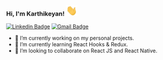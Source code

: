 ### Hi, I'm Karthikeyan! <img src="https://raw.githubusercontent.com/ABSphreak/ABSphreak/master/gifs/Hi.gif" width="30px">

[![Linkedin Badge](https://img.shields.io/badge/-Karthikeyan-blue?style=flat-square&logo=Linkedin&logoColor=white&link=https://www.linkedin.com/in/karthi-programmer/)](https://www.linkedin.com/in/karthi-programmer/)
[![Gmail Badge](https://img.shields.io/badge/-karthiik.developer@gmail.com-c14438?style=flat-square&logo=Gmail&logoColor=white&link=mailto:karthiik.developer@gmail.com)](mailto:karthiik.developer@gmail.com)

- 🔭 I’m currently working on my personal projects.
- 🌱 I’m currently learning React Hooks & Redux.
- 👯 I’m looking to collaborate on React JS and React Native.

<!---
karthideveloper/karthideveloper is a ✨ special ✨ repository because its `README.md` (this file) appears on your GitHub profile.
You can click the Preview link to take a look at your changes.
--->
